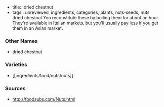 - title:: dried chestnut
- tags:: unreviewed, ingredients, categories, plants, nuts-seeds, nuts
dried chestnut You reconstitute these by boiling them for about an hour. They're available in Italian markets, but you'll usually pay less if you get them in an Asian market.

### Other Names

* dried chestnut

### Varieties

* [[ingredients/food/nuts/nuts]]

### Sources
* http://foodsubs.com/Nuts.html
